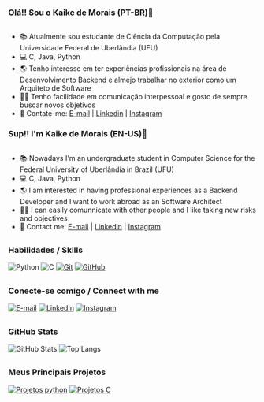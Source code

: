 ### Olá!! Sou o Kaike de Morais (PT-BR)👋

##
- 📚 Atualmente sou estudante de Ciência da Computação pela Universidade Federal de Uberlândia (UFU)
- 💻 C, Java, Python
- 🌎 Tenho interesse em ter experiências profissionais na área de Desenvolvimento Backend e almejo trabalhar no exterior como um Arquiteto de Software
- 🧑‍💻 Tenho facilidade em comunicação interpessoal e gosto de sempre buscar novos objetivos
- 💬 Contate-me: [E-mail](mailto:kaike.carvalho@outlook.com) | [Linkedin](https://www.linkedin.com/in/kaikemcarvalho/) | [Instagram](https://www.instagram.com/kaikemcarvalho/)

### Sup!! I'm Kaike de Morais (EN-US)👋

##
- 📚 Nowadays I'm an undergraduate student in Computer Science for the Federal University of Uberlândia in Brazil (UFU) 
- 💻 C, Java, Python
- 🌎 I am interested in having professional experiences as a Backend Developer and I want to work abroad as an Software Architect 
- 🧑‍💻 I can easily comunnicate with other people and I like taking new risks and objectives
- 💬 Contact me: [E-mail](mailto:kaike.carvalho@outlook.com) | [Linkedin](https://www.linkedin.com/in/kaikemcarvalho/) | [Instagram](https://www.instagram.com/kaikemcarvalho/)

## 
 ### Habilidades / Skills
![Python](https://img.shields.io/badge/Python-000?style=for-the-badge&logo=python)
![C](https://img.shields.io/badge/C-000?style=for-the-badge&logo=c)
[![Git](https://img.shields.io/badge/Git-000?style=for-the-badge&logo=git&logoColor=E94D5F)](https://git-scm.com/doc) 
[![GitHub](https://img.shields.io/badge/GitHub-000?style=for-the-badge&logo=github&logoColor=30A3DC)](https://docs.github.com/)

##
### Conecte-se comigo / Connect with me
[![E-mail](https://img.shields.io/badge/-Email-000?style=for-the-badge&logo=microsoft-outlook&logoColor=E94D5F)](mailto:kaike.carvalho@outlook.com)
[![LinkedIn](https://img.shields.io/badge/-LinkedIn-000?style=for-the-badge&logo=linkedin&logoColor=30A3DC)](https://www.linkedin.com/in/kaikemcarvalho/)
[![Instagram](https://img.shields.io/badge/Instagram-000?style=for-the-badge&logo=instagram)](https://www.instagram.com/kaikemcarvalho/)

##
### GitHub Stats
![GitHub Stats](https://github-readme-stats.vercel.app/api?username=kkademorais&theme=transparent&bg_color=000&border_color=30A3DC&show_icons=true&icon_color=30A3DC&title_color=E94D5F&text_color=FFF)
![Top Langs](https://github-readme-stats-git-masterrstaa-rickstaa.vercel.app/api/top-langs/?username=kkademorais&layout=compact&bg_color=000&border_color=30A3DC&title_color=E94D5F&text_color=FFF)

##
### Meus Principais Projetos
[![Projetos python](https://github-readme-stats.vercel.app/api/pin/?username=kkademorais&repo=projetos_python&bg_color=000&border_color=30A3DC&show_icons=true&icon_color=30A3DC&title_color=E94D5F&text_color=FFF)](https://github.com/kkademorais/projetos_python)
[![Projetos C](https://github-readme-stats.vercel.app/api/pin/?username=kkademorais&repo=projetos_C&bg_color=000&border_color=30A3DC&show_icons=true&icon_color=30A3DC&title_color=E94D5F&text_color=FFF)](https://github.com/kkademorais/projetos_C)
